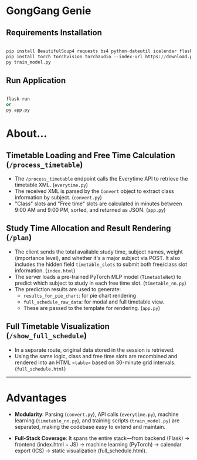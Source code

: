 # GongGang Genie


## Requirements Installation
```python

pip install BeautifulSoup4 requests bs4 python-dateutil icalendar flask 
pip install torch torchvision torchaudio --index-url https://download.pytorch.org/whl/cpu
py train_model.py


```

## Run Application

```python

flask run
or
py app.py

```

# About…

## **Timetable Loading and Free Time Calculation (`/process_timetable`)**

- The `/process_timetable` endpoint calls the Everytime API to retrieve the timetable XML. (`everytime.py`)
- The received XML is parsed by the `Convert` object to extract class information by subject. (`convert.py`)
- "Class" slots and "Free time" slots are calculated in minutes between 9:00 AM and 9:00 PM, sorted, and returned as JSON. (`app.py`)

## **Study Time Allocation and Result Rendering (`/plan`)**

- The client sends the total available study time, subject names, weight (importance level), and whether it's a major subject via POST. It also includes the hidden field `timetable_slots` to submit both free/class slot information. (`index.html`)
- The server loads a pre-trained PyTorch MLP model (`TimetableNet`) to predict which subject to study in each free time slot. (`timetable_nn.py`)
- The prediction results are used to generate:
    - `results_for_pie_chart`: for pie chart rendering
    - `full_schedule_raw_data`: for modal and full timetable view.
    - These are passed to the template for rendering. (`app.py`)



## **Full Timetable Visualization (`/show_full_schedule`)**

- In a separate route, original data stored in the session is retrieved.
- Using the same logic, class and free time slots are recombined and rendered into an HTML `<table>` based on 30-minute grid intervals. (`full_schedule.html`)

---

# Advantages

- **Modularity**: Parsing (`convert.py`), API calls (`everytime.py`), machine learning (`timetable_nn.py`), and training scripts (`train_model.py`) are separated, making the codebase easy to extend and maintain.

- **Full-Stack Coverage**: It spans the entire stack—from backend (Flask) → frontend (index.html + JS) → machine learning (PyTorch) → calendar export (ICS) → static visualization (full_schedule.html).


